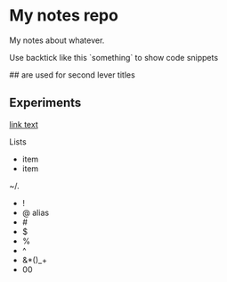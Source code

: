 # My notes repo
My notes about whatever.

Use backtick like this \`something\`  to show code snippets

\#\# are used for second lever titles


## Experiments 

[link text](example.com)

Lists
- item
- item

~/.


- !
- @ alias 
- \#
- $
- %
- ^
- &*()_+
- 00
